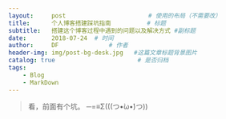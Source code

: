 ```yaml
---
layout:     post   				       # 使用的布局（不需要改）
title:      个人博客搭建踩坑指南          # 标题 
subtitle:   搭建这个博客过程中遇到的问题以及解决方式 #副标题
date:       2018-07-24	# 时间
author:     DF 				# 作者
header-img: img/post-bg-desk.jpg   #这篇文章标题背景图片
catalog: true 						# 是否归档
tags:
    - Blog
    - MarkDown
---
```


> 看，前面有个坑。    ─=≡Σ(((つ•̀ω•́)つ))

